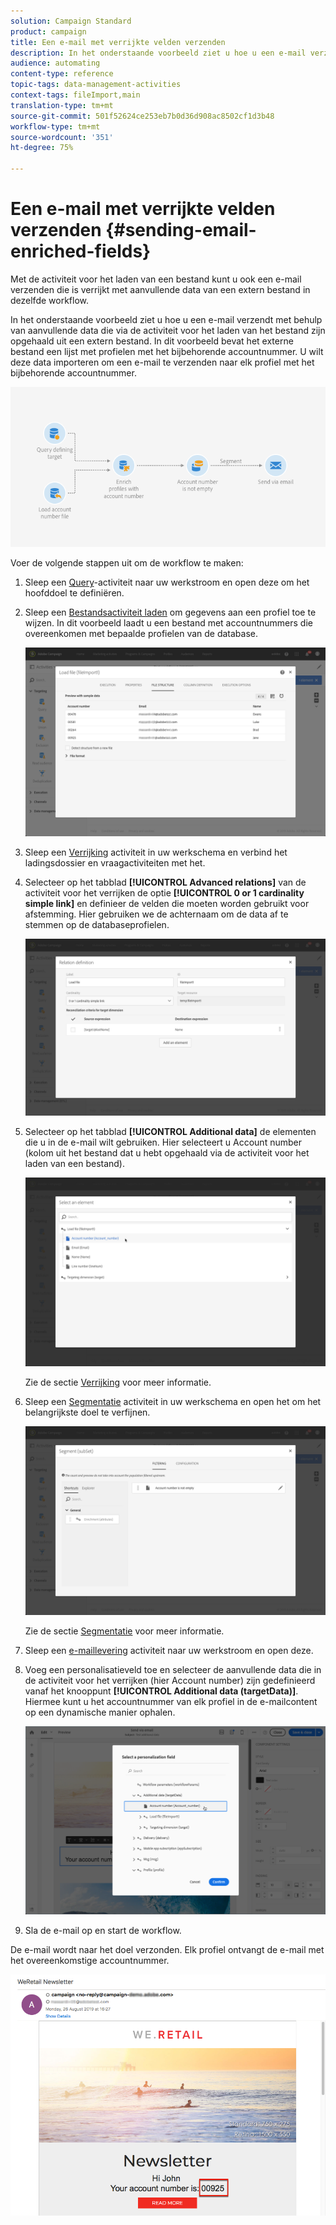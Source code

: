 ```yaml
---
solution: Campaign Standard
product: campaign
title: Een e-mail met verrijkte velden verzenden
description: In het onderstaande voorbeeld ziet u hoe u een e-mail verzendt met behulp van aanvullende data die via de activiteit voor het laden van het bestand zijn opgehaald uit een extern bestand.
audience: automating
content-type: reference
topic-tags: data-management-activities
context-tags: fileImport,main
translation-type: tm+mt
source-git-commit: 501f52624ce253eb7b0d36d908ac8502cf1d3b48
workflow-type: tm+mt
source-wordcount: '351'
ht-degree: 75%

---
```



# Een e-mail met verrijkte velden verzenden {#sending-email-enriched-fields}

<!--A new example showing how to send an email containing additional data retrieved from a load file activity has been added. [Read more](example-2-email-with-enriched-fields)-->

Met de activiteit voor het laden van een bestand kunt u ook een e-mail verzenden die is verrijkt met aanvullende data van een extern bestand in dezelfde workflow.

In het onderstaande voorbeeld ziet u hoe u een e-mail verzendt met behulp van aanvullende data die via de activiteit voor het laden van het bestand zijn opgehaald uit een extern bestand. In dit voorbeeld bevat het externe bestand een lijst met profielen met het bijbehorende accountnummer. U wilt deze data importeren om een e-mail te verzenden naar elk profiel met het bijbehorende accountnummer.

![](assets/load_file_workflow_ex2.png)

Voer de volgende stappen uit om de workflow te maken:

1. Sleep een [Query](../../automating/using/query.md)-activiteit naar uw werkstroom en open deze om het hoofddoel te definiëren.

   <!--The Query activity is presented in the [Query](../../automating/using/query.md) section.-->

1. Sleep een [Bestandsactiviteit laden](../../automating/using/load-file.md) om gegevens aan een profiel toe te wijzen. In dit voorbeeld laadt u een bestand met accountnummers die overeenkomen met bepaalde profielen van de database.

   ![](assets/load_file_activity.png)

1. Sleep een [Verrijking](../../automating/using/enrichment.md) activiteit in uw werkschema en verbind het ladingsdossier en vraagactiviteiten met het.

1. Selecteer op het tabblad **[!UICONTROL Advanced relations]** van de activiteit voor het verrijken de optie **[!UICONTROL 0 or 1 cardinality simple link]** en definieer de velden die moeten worden gebruikt voor afstemming. Hier gebruiken we de achternaam om de data af te stemmen op de databaseprofielen.

   ![](assets/load_file_enrichment_relation.png)

1. Selecteer op het tabblad **[!UICONTROL Additional data]** de elementen die u in de e-mail wilt gebruiken. Hier selecteert u Account number (kolom uit het bestand dat u hebt opgehaald via de activiteit voor het laden van een bestand).

   ![](assets/load_file_enrichment_select_element.png)

   <!--![](assets/load_file_enrichment_additional_data.png)-->

   Zie de sectie [Verrijking](../../automating/using/enrichment.md) voor meer informatie.

1. Sleep een [Segmentatie](../../automating/using/segmentation.md) activiteit in uw werkschema en open het om het belangrijkste doel te verfijnen.

   ![](assets/load_file_segmentation.png)

   Zie de sectie [Segmentatie](../../automating/using/segmentation.md) voor meer informatie.

1. Sleep een [e-maillevering](../../automating/using/email-delivery.md) activiteit naar uw werkstroom en open deze.

   <!--The Email delivery activity is presented in the [Email delivery](../../automating/using/email-delivery.md) section.-->

1. Voeg een personalisatieveld toe en selecteer de aanvullende data die in de activiteit voor het verrijken (hier Account number) zijn gedefinieerd vanaf het knooppunt **[!UICONTROL Additional data (targetData)]**. Hiermee kunt u het accountnummer van elk profiel in de e-mailcontent op een dynamische manier ophalen.

   ![](assets/load_file_perso_field.png)

1. Sla de e-mail op en start de workflow.

De e-mail wordt naar het doel verzonden. Elk profiel ontvangt de e-mail met het overeenkomstige accountnummer.

![](assets/load_file_email.png)
